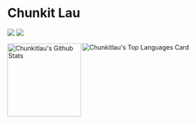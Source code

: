# Chunkit Lau

[![](https://img.shields.io/badge/-Chunkit%20Lau's%20Homepage-blue?logo=internetexplorer&style=flat-square)](https://chunkitlau.github.io/)
[![](https://img.shields.io/badge/-chunkitlaucont%40outlook.com-blue?logo=microsoftoutlook&style=flat-square)](mailto:contact@chunkitlau.xyz)

<img align="left" height="165" src="https://github-readme-stats.vercel.app/api?username=chunkitlau&show_icons=true&locale=en" alt="Chunkitlau's Github Stats" />

<img align="center" src="https://github-readme-stats.vercel.app/api/top-langs?username=chunkitlau&show_icons=true&locale=en&layout=compact" alt="Chunkitlau's Top Languages Card" />
